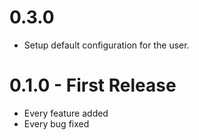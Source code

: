 # 0.3.0

- Setup default configuration for the user.

# 0.1.0 - First Release

- Every feature added
- Every bug fixed
